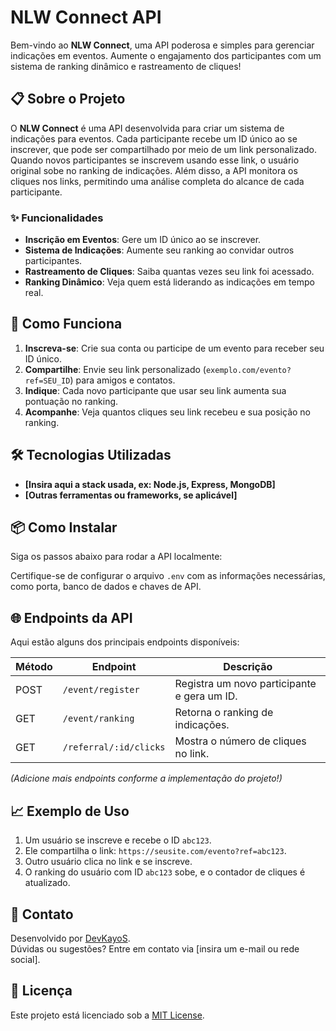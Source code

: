 # NLW Connect API

Bem-vindo ao **NLW Connect**, uma API poderosa e simples para gerenciar indicações em eventos. Aumente o engajamento dos participantes com um sistema de ranking dinâmico e rastreamento de cliques!

## 📋 Sobre o Projeto

O **NLW Connect** é uma API desenvolvida para criar um sistema de indicações para eventos. Cada participante recebe um ID único ao se inscrever, que pode ser compartilhado por meio de um link personalizado. Quando novos participantes se inscrevem usando esse link, o usuário original sobe no ranking de indicações. Além disso, a API monitora os cliques nos links, permitindo uma análise completa do alcance de cada participante.

### ✨ Funcionalidades
- **Inscrição em Eventos**: Gere um ID único ao se inscrever.
- **Sistema de Indicações**: Aumente seu ranking ao convidar outros participantes.
- **Rastreamento de Cliques**: Saiba quantas vezes seu link foi acessado.
- **Ranking Dinâmico**: Veja quem está liderando as indicações em tempo real.

## 🚀 Como Funciona

1. **Inscreva-se**: Crie sua conta ou participe de um evento para receber seu ID único.
2. **Compartilhe**: Envie seu link personalizado (`exemplo.com/evento?ref=SEU_ID`) para amigos e contatos.
3. **Indique**: Cada novo participante que usar seu link aumenta sua pontuação no ranking.
4. **Acompanhe**: Veja quantos cliques seu link recebeu e sua posição no ranking.

## 🛠 Tecnologias Utilizadas

- **[Insira aqui a stack usada, ex: Node.js, Express, MongoDB]**
- **[Outras ferramentas ou frameworks, se aplicável]**

## 📦 Como Instalar

Siga os passos abaixo para rodar a API localmente:

Certifique-se de configurar o arquivo `.env` com as informações necessárias, como porta, banco de dados e chaves de API.

## 🌐 Endpoints da API

Aqui estão alguns dos principais endpoints disponíveis:

| Método | Endpoint                | Descrição                              |
|--------|-------------------------|----------------------------------------|
| POST   | `/event/register`       | Registra um novo participante e gera um ID. |
| GET    | `/event/ranking`        | Retorna o ranking de indicações.       |
| GET    | `/referral/:id/clicks`  | Mostra o número de cliques no link.    |

*(Adicione mais endpoints conforme a implementação do projeto!)*

## 📈 Exemplo de Uso

1. Um usuário se inscreve e recebe o ID `abc123`.
2. Ele compartilha o link: `https://seusite.com/evento?ref=abc123`.
3. Outro usuário clica no link e se inscreve.
4. O ranking do usuário com ID `abc123` sobe, e o contador de cliques é atualizado.

## 📧 Contato

Desenvolvido por [DevKayoS](https://github.com/DevKayoS).  
Dúvidas ou sugestões? Entre em contato via [insira um e-mail ou rede social].

## 📜 Licença

Este projeto está licenciado sob a [MIT License](LICENSE).
